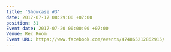 ```yaml
---
title: 'Showcase #3'
date: 2017-07-17 08:29:00 +07:00
position: 31
Event date: 2017-07-20 00:00:00 +07:00
Venue: Rec Room
Event URL: https://www.facebook.com/events/474865212862915/
---
```


